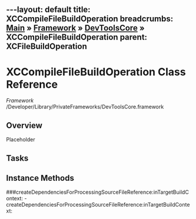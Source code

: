 ---layout: default
title: XCCompileFileBuildOperation
breadcrumbs: <a href="/index.html">Main</a> &raquo; <a href="/Frameworks.html">Framework</a> &raquo; <a href="/Frameworks/DevToolsCore.html">DevToolsCore</a> &raquo; XCCompileFileBuildOperation
parent: XCFileBuildOperation 
---
# XCCompileFileBuildOperation Class Reference

*Framework* /Developer/Library/PrivateFrameworks/DevToolsCore.framework

## Overview

Placeholder

## Tasks

## Instance Methods

<a name="-createDependenciesForProcessingSourceFileReference:inTargetBuildContext:"></a>
###createDependenciesForProcessingSourceFileReference:inTargetBuildContext:
    - createDependenciesForProcessingSourceFileReference:inTargetBuildContext:

